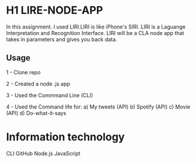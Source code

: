 # H1 LIRE-NODE-APP

In this assignment. I used LIRI.LIRI is like iPhone's SIRI.
LIRI is a Laguange Interpretation and Recognition Interface.
LIRI will be a CLA node app that takes in parameters and gives you back data.

## Usage

1 - Clone repo
>
2 - Created a node .js app
>
3 - Used the Commmand Line (CLI)
>
4 - Used the Command life for:
	a) My tweets (API)
	b) Spotify (API)
	c) Movie (API)
	d) Do-what-it-says

# Information technology
 
 CLI
 GitHub
 Node.js
 JavaScript




